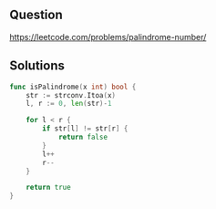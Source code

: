 ## Question

https://leetcode.com/problems/palindrome-number/

## Solutions

```go
func isPalindrome(x int) bool {
	str := strconv.Itoa(x)
	l, r := 0, len(str)-1

	for l < r {
		if str[l] != str[r] {
			return false
		}
		l++
		r--
	}

	return true
}
```
